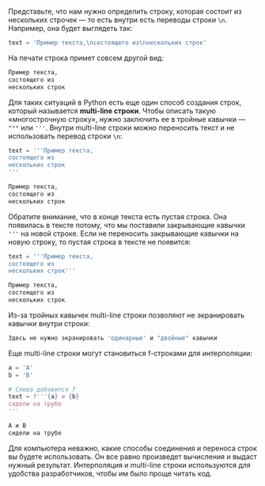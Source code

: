 
Представьте, что нам нужно определить строку, которая состоит из нескольких строчек — то есть внутри есть переводы строки `\n`. Например, она будет выглядеть так:

```python
text = 'Пример текста,\nсостоящего из\nнескольких строк'
```

На печати строка примет совсем другой вид:

```bash
Пример текста,
состоящего из
нескольких строк
```

Для таких ситуаций в Python есть еще один способ создания строк, который называется **multi-line строки**. Чтобы описать такую «многострочную строку», нужно заключить ее в тройные кавычки — `"""` или `'''`. Внутри multi-line строки можно переносить текст и не использовать перевод строки `\n`:

```python
text = '''Пример текста,
состоящего из
нескольких строк
'''
```

```bash
Пример текста,
состоящего из
нескольких строк

```

Обратите внимание, что в конце текста есть пустая строка. Она появилась в тексте потому, что мы поставили закрывающие кавычки `'''` на новой строке. Если не переносить закрывающие кавычки на новую строку, то пустая строка в тексте не появится:

```python
text = '''Пример текста,
состоящего из
нескольких строк'''
```

```bash
Пример текста,
состоящего из
нескольких строк
```

Из-за тройных кавычек multi-line строки позволяют не экранировать кавычки внутри строки:

```bash
Здесь не нужно экранировать 'одинарные' и "двойные" кавычки
```

Еще multi-line строки могут становиться f-строками для интерполяции:

```python
a = 'A'
b = 'B'

# Слева добавился f
text = f'''{a} и {b}
сидели на трубе
'''
```

```bash
А и B
сидели на трубе

```

Для компьютера неважно, какие способы соединения и переноса строк вы будете использовать. Он все равно произведет вычисления и выдаст нужный результат. Интерполяция и multi-line строки используются для удобства разработчиков, чтобы им было проще читать код.
